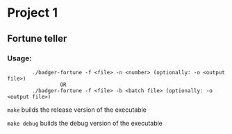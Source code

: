 # Project 1

## Fortune teller
### Usage:
``` 
        ./badger-fortune -f <file> -n <number> (optionally: -o <output file>) 
                 OR 
        ./badger-fortune -f <file> -b <batch file> (optionally: -o <output file>)
```

```make``` builds the release version of the executable
<br>

```make debug``` builds the debug version of the executable